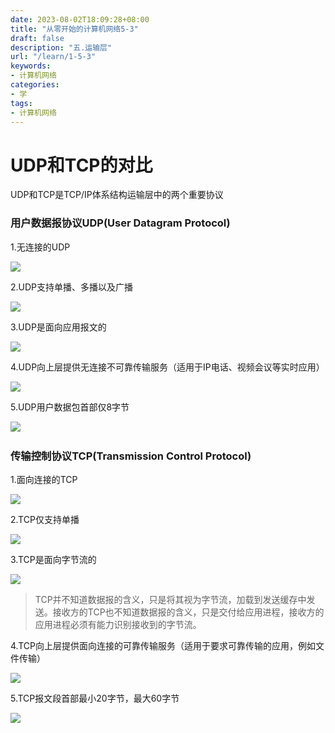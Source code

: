```yaml
---
date: 2023-08-02T18:09:28+08:00
title: "从零开始的计算机网络5-3"
draft: false
description: "五.运输层"
url: "/learn/1-5-3"
keywords:
- 计算机网络
categories:
- 学
tags:
- 计算机网络
---
```


# UDP和TCP的对比

UDP和TCP是TCP/IP体系结构运输层中的两个重要协议

### 用户数据报协议UDP(User Datagram Protocol)

1.无连接的UDP

![](https://img.0pt.im/computernet/5-3/5-3-1.png)

2.UDP支持单播、多播以及广播

![](https://img.0pt.im/computernet/5-3/5-3-3.png)

3.UDP是面向应用报文的

![](https://img.0pt.im/computernet/5-3/5-3-5.png)

4.UDP向上层提供无连接不可靠传输服务（适用于IP电话、视频会议等实时应用）

![](https://img.0pt.im/computernet/5-3/5-3-9.png)

5.UDP用户数据包首部仅8字节

![](https://img.0pt.im/computernet/5-3/5-3-10.png) 

### 传输控制协议TCP(Transmission Control Protocol)

1.面向连接的TCP

![](https://img.0pt.im/computernet/5-3/5-3-2.png)

2.TCP仅支持单播

![](https://img.0pt.im/computernet/5-3/5-3-4.png)

3.TCP是面向字节流的

![](https://img.0pt.im/computernet/5-3/5-3-6.png)

> TCP并不知道数据报的含义，只是将其视为字节流，加载到发送缓存中发送。接收方的TCP也不知道数据报的含义，只是交付给应用进程，接收方的应用进程必须有能力识别接收到的字节流。

4.TCP向上层提供面向连接的可靠传输服务（适用于要求可靠传输的应用，例如文件传输）

![](https://img.0pt.im/computernet/5-3/5-3-8.png)

5.TCP报文段首部最小20字节，最大60字节

![](https://img.0pt.im/computernet/5-3/5-3-11.png)
